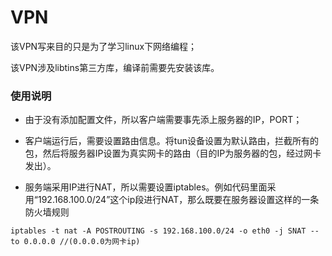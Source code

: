 # VPN

该VPN写来目的只是为了学习linux下网络编程；

该VPN涉及libtins第三方库，编译前需要先安装该库。

### 使用说明

+ 由于没有添加配置文件，所以客户端需要事先添上服务器的IP，PORT；
+ 客户端运行后，需要设置路由信息。将tun设备设置为默认路由，拦截所有的包，然后将服务器IP设置为真实网卡的路由（目的IP为服务器的包，经过网卡发出）。

+ 服务端采用IP进行NAT，所以需要设置iptables。例如代码里面采用“192.168.100.0/24”这个ip段进行NAT，那么既要在服务器设置这样的一条防火墙规则

```shell
iptables -t nat -A POSTROUTING -s 192.168.100.0/24 -o eth0 -j SNAT --to 0.0.0.0 //(0.0.0.0为网卡ip)
```
